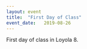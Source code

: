 ```yaml
---
layout: event
title:  "First Day of Class"
event_date:   2019-08-26
---
```


First day of class in Loyola 8.
